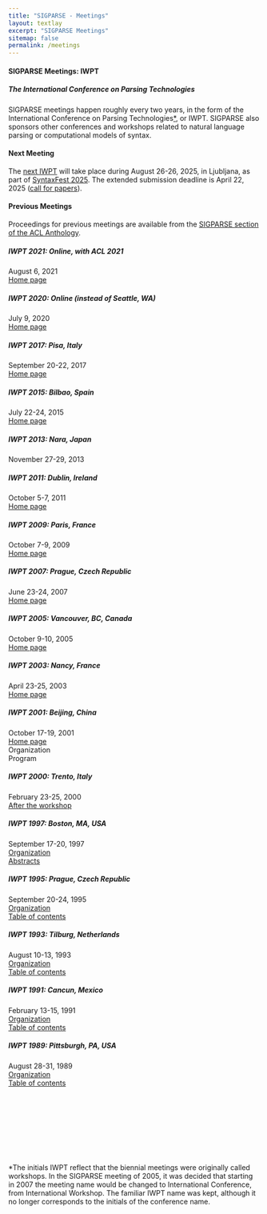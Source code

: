 ```yaml
---
title: "SIGPARSE - Meetings"
layout: textlay
excerpt: "SIGPARSE Meetings"
sitemap: false
permalink: /meetings
---
```


#### SIGPARSE Meetings: IWPT
##### The International Conference on Parsing Technologies
SIGPARSE meetings happen roughly every two years, in the form of the International Conference on Parsing Technologies[*](#IWPT), or IWPT. SIGPARSE also sponsors other conferences and workshops related to natural language parsing or computational models of syntax.


#### Next Meeting
The [next IWPT](https://www.sigparse.org/iwpt2025/) will take place during August 26-26, 2025, in Ljubljana, as part of [SyntaxFest 2025](https://syntaxfest.github.io/syntaxfest25/). The extended submission deadline is April 22, 2025 ([call for papers](https://www.sigparse.org/iwpt2025/cfp)).


#### Previous Meetings

Proceedings for previous meetings are available from the [SIGPARSE section of the ACL Anthology](http://aclweb.org/anthology/sigs/sigparse/).


##### IWPT 2021: Online, with ACL 2021
August 6, 2021<br>
[Home page](https://iwpt21.sigparse.org)

##### IWPT 2020: Online (instead of Seattle, WA)
July 9, 2020<br>
[Home page](https://iwpt20.sigparse.org)

##### IWPT 2017: Pisa, Italy
September 20-22, 2017<br>
[Home page](http://compling.ucdavis.edu/iwpt2017)

##### IWPT 2015: Bilbao, Spain
July 22-24, 2015<br>
[Home page](http://ixa2.si.ehu.eus/iwpt2015)

##### IWPT 2013: Nara, Japan
November 27-29, 2013

##### IWPT 2011: Dublin, Ireland
October 5-7, 2011<br>
[Home page](https://web.archive.org/web/20120920003139/http://www.dcu.ie/conferences/iwpt/index.shtml)

##### IWPT 2009: Paris, France
October 7-9, 2009<br>
[Home page](https://web.archive.org/web/20230209232851/http://alpage.inria.fr/iwpt09/)

##### IWPT 2007: Prague, Czech Republic
June 23-24, 2007<br> 
[Home page](https://web.archive.org/web/20091219002528/http://www.latl.unige.ch/iwpt2007/)

##### IWPT 2005: Vancouver, BC, Canada
October 9-10, 2005<br>
[Home page](https://web.archive.org/web/20091130011429/http://bulba.sdsu.edu/iwpt05/)

##### IWPT 2003: Nancy, France
April 23-25, 2003<br> 
[Home page](https://web.archive.org/web/20061001214055/http://iwpt03.loria.fr/)

##### IWPT 2001: Beijing, China
October 17-19, 2001<br>
[Home page](https://web.archive.org/web/20091015193308/http://www.icl.pku.edu.cn/iwpt2001/)<br>
Organization<br>
Program

##### IWPT 2000: Trento, Italy
February 23-25, 2000<br> 
[After the workshop](https://web.archive.org/web/20121129181236/http://www.informatics.susx.ac.uk/research/groups/nlp/carroll/iwpt2000/after.html)

##### IWPT 1997: Boston, MA, USA
September 17-20, 1997<br>
[Organization](/previousmeetings/iwpt97_pc.html)<br>
[Abstracts](/previousmeetings/iwpt89_toc.html)

##### IWPT 1995: Prague, Czech Republic
September 20-24, 1995<br>
[Organization](/previousmeetings/iwpt95_pc.html)<br>
[Table of contents](/previousmeetings/iwpt95_toc.html)

##### IWPT 1993: Tilburg, Netherlands
August 10-13, 1993<br>
[Organization](/previousmeetings/iwpt93_pc.html)<br>
[Table of contents](/previousmeetings/iwpt93_toc.html)

##### IWPT 1991: Cancun, Mexico
February 13-15, 1991<br>
[Organization](/previousmeetings/iwpt91_pc.html)<br>
[Table of contents](/previousmeetings/iwpt91_toc.html)

##### IWPT 1989: Pittsburgh, PA, USA
August 28-31, 1989<br> 
[Organization](/previousmeetings/iwpt89_pc.html)<br>
[Table of contents](/previousmeetings/iwpt89_toc.html)
 

<p style="margin-bottom:20ex;"></p>
<a name="IWPT"></a>
*The initials IWPT reflect that the biennial meetings were originally called workshops. In the SIGPARSE meeting of 2005, it was decided that starting in 2007 the meeting name would be changed to International Conference, from International Workshop. The familiar IWPT name was kept, although it no longer corresponds to the initials of the conference name.


